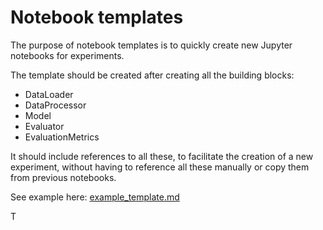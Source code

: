 # Notebook templates

The purpose of notebook templates is to quickly create new Jupyter notebooks for experiments.

The template should be created after creating all the building blocks:
 - DataLoader
 - DataProcessor
 - Model
 - Evaluator
 - EvaluationMetrics
 
 It should include references to all these, to facilitate the creation of a new experiment, without having to reference all these manually or copy them from previous notebooks.
 
 See example here: [example_template.md](example_template.md)
 
 T